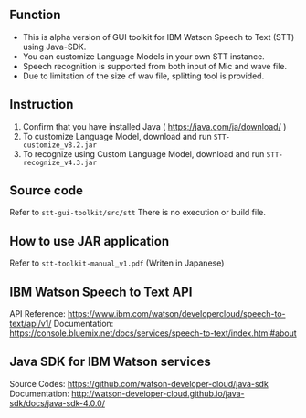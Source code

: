 ## Function
* This is alpha version of GUI toolkit for IBM Watson Speech to Text (STT) using Java-SDK.
* You can customize Language Models in your own STT instance.
* Speech recognition is supported from both input of Mic and wave file.
* Due to limitation of the size of wav file, splitting tool is provided.

## Instruction
1. Confirm that you have installed Java ( https://java.com/ja/download/ ) 
2. To customize Language Model, download and run `STT-customize_v8.2.jar`
3. To recognize using Custom Language Model, download and run `STT-recognize_v4.3.jar`  

## Source code  
Refer to `stt-gui-toolkit/src/stt`
There is no execution or build file.

## How to use JAR application
Refer to `stt-toolkit-manual_v1.pdf` (Writen in Japanese) 

## IBM Watson Speech to Text API
API Reference: https://www.ibm.com/watson/developercloud/speech-to-text/api/v1/ 
Documentation: https://console.bluemix.net/docs/services/speech-to-text/index.html#about 

## Java SDK for IBM Watson services
Source Codes: https://github.com/watson-developer-cloud/java-sdk 
Documentation: http://watson-developer-cloud.github.io/java-sdk/docs/java-sdk-4.0.0/ 
